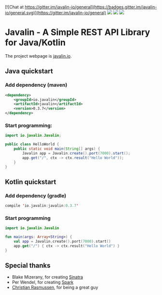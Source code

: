 [![Chat at https://gitter.im/javalin-io/general](https://badges.gitter.im/javalin-io/general.svg)](https://gitter.im/javalin-io/general)
![](https://img.shields.io/travis/tipsy/javalin.svg) 
![](https://img.shields.io/github/license/tipsy/javalin.svg)
![](https://img.shields.io/maven-central/v/io.javalin/javalin.svg)

# Javalin - A Simple REST API Library for Java/Kotlin

The project webpage is [javalin.io](https://javalin.io).

## Java quickstart

### Add dependency (maven)

```xml
<dependency>
    <groupId>io.javalin</groupId>
    <artifactId>javalin</artifactId>
    <version>0.3.7</version>
</dependency>
```

### Start programming:

```java
import io.javalin.Javalin;

public class HelloWorld {
    public static void main(String[] args) {
        Javalin app = Javalin.create().port(7000).start();
        app.get("/", ctx -> ctx.result("Hello World"));
    }
}
```

## Kotlin quickstart

### Add dependency (gradle)
```kotlin
compile 'io.javalin:javalin:0.3.7'
```

### Start programming
```kotlin
import io.javalin.Javalin

fun main(args: Array<String>) {
    val app = Javalin.create().port(7000).start()
    app.get("/") { ctx -> ctx.result("Hello World") }
}
```

## Special thanks
* Blake Mizerany, for creating [Sinatra](http://www.sinatrarb.com/)
* Per Wendel, for creating [Spark](http://sparkjava.com/)
* [Christian Rasmussen](https://github.com/chrrasmussen), for being a great guy
